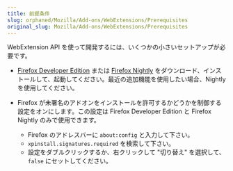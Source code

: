 ```yaml
---
title: 前提条件
slug: orphaned/Mozilla/Add-ons/WebExtensions/Prerequisites
original_slug: Mozilla/Add-ons/WebExtensions/Prerequisites
---
```


WebExtension API を使って開発するには、いくつかの小さいセットアップが必要です。

- [Firefox Developer Edition](https://www.mozilla.org/firefox/developer/) または [Firefox Nightly](https://nightly.mozilla.org/) をダウンロード、インストールして、起動してください。最近の追加機能を使用したい場合、Nightly を使用してください。
- Firefox が未署名のアドオンをインストールを許可するかどうかを制御する設定をオンにします。この設定は Firefox Developer Edition と Firefox Nightly のみで使用できます。

  - Firefox のアドレスバーに `about:config` と入力して下さい。
  - `xpinstall.signatures.required` を検索して下さい。
  - 設定をダブルクリックするか、右クリックして "切り替え" を選択して、`false` にセットしてください。
